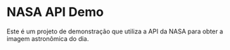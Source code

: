 # NASA API Demo

Este é um projeto de demonstração que utiliza a API da NASA para obter a imagem astronômica do dia.

